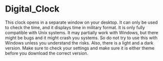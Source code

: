 # Digital_Clock
This clock opens in a separate window on your desktop. It can only be used to check the time, and it displays time in military format. It is only fully compatible with Unix systems. It may partially work with Windows, but there might be bugs and it might crash you systems. So do not try to use this with Windows unless you understand the risks. Also, there is a light and a dark version. Make sure to check your settings and make sure it is either theme before you download the correct version.
